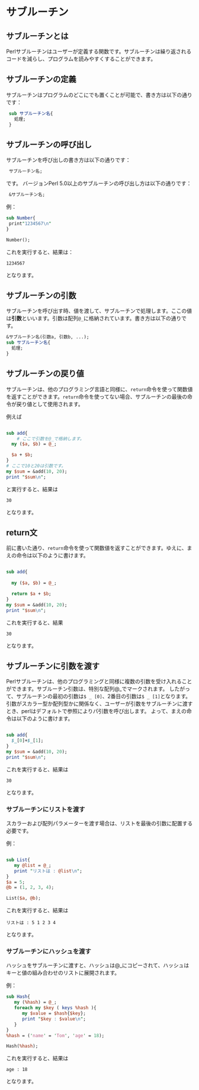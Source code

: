 # サブルーチン

## サブルーチンとは

Perlサブルーチンはユーザーが定義する関数です。サブルーチンは繰り返されるコードを減らし、プログラムを読みやすくすることができます。

## サブルーチンの定義

サブルーチンはプログラムのどこにでも置くことが可能で、書き方は以下の通りです：

```Perl
 sub サブルーチン名{
   処理;
 }
```

## サブルーチンの呼び出し

サブルーチンを呼び出しの書き方は以下の通りです：

```Perl
 サブルーチン名;
```

です。
バージョンPerl 5.0以上のサブルーチンの呼び出し方は以下の通りです：

```Perl
 &サブルーチン名;
```

例：

```Perl
sub Number{
 print"1234567\n"
}

Number();
```

これを実行すると、結果は：

```1234567```

となります。

## サブルーチンの引数

サブルーチンを呼び出す時、値を渡して、サブルーチンで処理します。ここの値は**引数**といいます。引数は配列`@_`に格納されています。書き方は以下の通りです。

```Perl
&サブルーチン名(引数a, 引数b, ...);
sub サブルーチン名{
  処理;
}
```

## サブルーチンの戻り値

サブルーチンは、他のプログラミング言語と同様に、`return`命令を使って関数値を返すことができます。`return`命令を使ってない場合、サブルーチンの最後の命令が戻り値として使用されます。

例えば

```Perl

sub add{
    # ここで引数を@_で格納します。
  my ($a, $b) = @_;

  $a + $b;
}
# ここで10と20は引数です。
my $sum = &add(10, 20);
print "$sum\n";
```

と実行すると、結果は

```30```

となります。

## return文

前に書いた通り、`return`命令を使って関数値を返すことができます。ゆえに、まえの命令は以下のように書けます。

```Perl

sub add{
  
  my ($a, $b) = @_;

  return $a + $b;
}
my $sum = &add(10, 20);
print "$sum\n";
```

これを実行すると、結果

```30```

となります。

## サブルーチンに引数を渡す

Perlサブルーチンは、他のプログラミングと同様に複数の引数を受け入れることができます。サブルーチン引数は、特別な配列@_でマークされます。
したがって、サブルーチンの最初の引数は`$ _ [0]`、2番目の引数は`$ _ [1]`となります。
引数がスカラー型か配列型かに関係なく、ユーザーが引数をサブルーチンに渡すとき、perlはデフォルトで参照によりパ引数を呼び出します。
よって、まえの命令は以下のように書けます。

```Perl

sub add{
  $_[0]+$_[1];  
}
my $sum = &add(10, 20);
print "$sum\n";
```

これを実行すると、結果は

```30```

となります。

### サブルーチンにリストを渡す

スカラーおよび配列パラメーターを渡す場合は、リストを最後の引数に配置する必要です。

例：

```Perl

sub List{
   my @list = @_;
   print "リストは : @list\n";
}
$a = 5;
@b = (1, 2, 3, 4);

List($a, @b);
```

これを実行すると、結果は

```リストは : 5 1 2 3 4```

となります。

### サブルーチンにハッシュを渡す

ハッシュをサブルーチンに渡すと、ハッシュは@_にコピーされて、ハッシュはキーと値の組み合わせのリストに展開されます。

例：

```Perl
sub Hash{
   my (%hash) = @_;
   foreach my $key ( keys %hash ){
      my $value = $hash{$key};
      print "$key : $value\n";
   }
}
%hash = ('name' = 'Tom', 'age' = 18);

Hash(%hash);
```

これを実行すると、結果は

```name : Tom
age : 18
```

となります。
